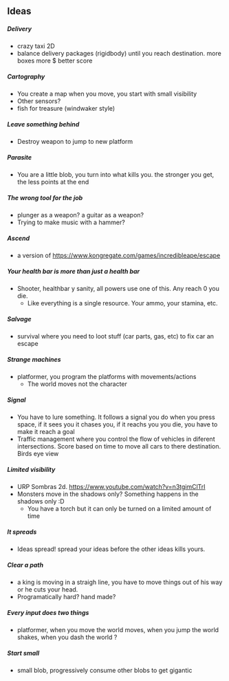 ## Ideas
##### Delivery
- crazy taxi 2D
- balance delivery packages (rigidbody) until you reach destination. more boxes more $ better score

##### Cartography
- You create a map when you move, you start with small visibility
- Other sensors?
- fish for treasure (windwaker style)

##### Leave something behind
- Destroy weapon to jump to new platform

##### Parasite
- You are a little blob, you turn into what kills you. the stronger you get, the less points at the end

##### The wrong tool for the job
- plunger as a weapon? a guitar as a weapon?
- Trying to make music with a hammer?

##### Ascend
- a version of https://www.kongregate.com/games/incredibleape/escape

##### Your health bar is more than just a health bar
- Shooter, healthbar y sanity, all powers use one of this. Any reach 0 you die.
	- Like everything is a single resource. Your ammo, your stamina, etc.

##### Salvage
- survival where you need to loot stuff (car parts, gas, etc) to fix car an escape

##### Strange machines
- platformer, you program the platforms with movements/actions
	- The world moves not the character

##### Signal
- You have to lure something. It follows a signal you do when you press space, if it sees you it chases you, if it reachs you you die, you have to make it reach a goal
- Traffic management where you control the flow of vehicles in diferent intersections. Score based on time to move all cars to there destination. Birds eye view

##### Limited visibility
- URP Sombras 2d. https://www.youtube.com/watch?v=n3tgimClTrI
- Monsters move in the shadows only? Something happens in the shadows only :D
	- You have a torch but it can only be turned on a limited amount of time

##### It spreads
- Ideas spread! spread your ideas before the other ideas kills yours.

##### Clear a path
- a king is moving in a straigh line, you have to move things out of his way or he cuts your head.
- Programatically hard? hand made?

##### Every input does two things
- platformer, when you move the world moves, when you jump the world shakes, when you dash the world ?

##### Start small
- small blob, progressively consume other blobs to get gigantic